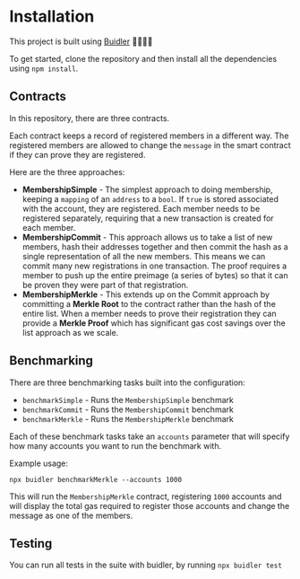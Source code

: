 # Installation

This project is built using [Buidler](https://buidler.dev/) 👷‍♀️👷‍♂️

To get started, clone the repository and then install all the dependencies using `npm install`.

## Contracts

In this repository, there are three contracts.

Each contract keeps a record of registered members in a different way. The registered members are allowed to change the `message` in the smart contract if they can prove they are registered.

Here are the three approaches:

- **MembershipSimple** - The simplest approach to doing membership, keeping a `mapping` of an `address` to a `bool`. If `true` is stored associated with the account, they are registered. Each member needs to be registered separately, requiring that a new transaction is created for each member.
- **MembershipCommit** - This approach allows us to take a list of new members, hash their addresses together and then commit the hash as a single representation of all the new members. This means we can commit many new registrations in one transaction. The proof requires a member to push up the entire preimage (a series of bytes) so that it can be proven they were part of that registration.
- **MembershipMerkle** - This extends up on the Commit approach by committing a **Merkle Root** to the contract rather than the hash of the entire list. When a member needs to prove their registration they can provide a **Merkle Proof** which has significant gas cost savings over the list approach as we scale.

## Benchmarking

There are three benchmarking tasks built into the configuration:

- `benchmarkSimple` - Runs the `MembershipSimple` benchmark
- `benchmarkCommit` - Runs the `MembershipCommit` benchmark
- `benchmarkMerkle` - Runs the `MembershipMerkle` benchmark

Each of these benchmark tasks take an `accounts` parameter that will specify how many accounts you want to run the benchmark with.

Example usage:

```
npx buidler benchmarkMerkle --accounts 1000
```

This will run the `MembershipMerkle` contract, registering `1000` accounts and will display the total gas required to register those accounts and change the message as one of the members.

## Testing

You can run all tests in the suite with buidler, by running `npx buidler test`
